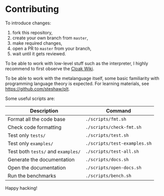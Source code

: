 # Contributing

To introduce changes:

 1. fork this repository,
 2. create your own branch from `master`,
 3. make required changes,
 4. open a PR to `master` from your branch,
 5. wait until it gets reviewed.

To be able to work with low-level stuff such as the interpreter, I highly recommend to first observe the [Cloak Wiki].

To be able to work with the metalanguage itself, some basic familiarity with programming language theory is expected. For learning materials, see https://github.com/steshaw/plt.

[Cloak Wiki]: https://github.com/pfultz2/Cloak/wiki/C-Preprocessor-tricks,-tips,-and-idioms

Some useful scripts are:

| Description | Command |
|----------|----------|
| Format all the code base | `./scripts/fmt.sh` |
| Check code formatting | `./scripts/check-fmt.sh` |
| Test only `tests/` | `./scripts/test.sh` |
| Test only `examples/` | `./scripts/test-examples.sh` |
| Test both `tests/` and `examples/` | `./scripts/test-all.sh`  |
| Generate the documentation | `./scripts/docs.sh` |
| Open the documentation | `./scripts/open-docs.sh` |
| Run the benchmarks | `./scripts/bench.sh` |

Happy hacking!

